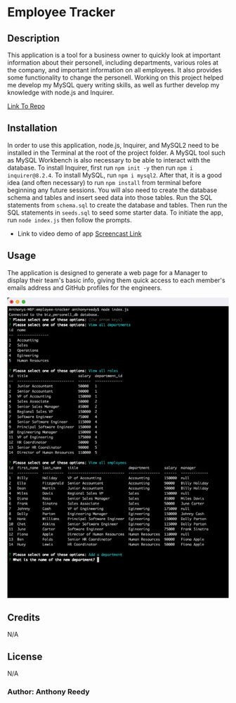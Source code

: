 # Employee Tracker

## Description

This application is a tool for a business owner to quickly look at important information about their personell, including departments, various roles at the company, and important information on all employees. It also provides some functionality to change the personell. Working on this project helped me develop my MySQL query writing skills, as well as further develop my knowledge with node.js and Inquirer. 

[Link To Repo](https://github.com/asreedy82/employee-tracker)

## Installation

In order to use this application, node.js, Inquirer, and MySQL2 need to be installed in the Terminal at the root of the project folder. A MySQL tool such as MySQL Workbench is also necessary to be able to interact with the database. To install Inquirer, first run `npm init -y` then run `npm i inquirer@8.2.4`. To install MySQL, run `npm i mysql2`. After that, it is a good idea (and often necessary) to run `npm install` from terminal before beginning any future sessions. You will also need to create the database schema and tables and insert seed data into those tables. Run the SQL statements from `schema.sql` to create the database and tables. Then run the SQL statements in `seeds.sql` to seed some starter data. To initiate the app, run `node index.js` then follow the prompts.

  - Link to video demo of app [Screencast Link](https://watch.screencastify.com/v/q2nmm6b9U4YJY8KiZ6Dc)

## Usage

The application is designed to generate a web page for a Manager to display their team's basic info, giving them quick access to each member's emails address and GitHub profiles for the engineers.

![Screen shot of application in Terminal](assets/employee-tracker-terminal-ss.png)

## Credits

N/A

## License

N/A

### Author: Anthony Reedy